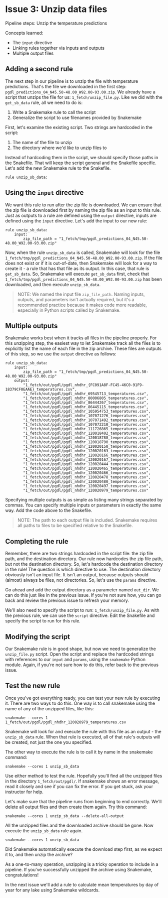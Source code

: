 # Issue 3: Unzip data files

Pipeline steps: Unzip the temperature predictions

Concepts learned:
- The `input` directive
- Linking rules together via inputs and outputs
- Multiple output files

## Adding a second rule

The next step in our pipeline is to unzip the file with temperature predictions.
That's the file we downloaded in the first step: `pgdl_predictions_04_N45.50-48.00_W92.00-93.00.zip`.
We already have a script that unzips the file for us: `1_fetch/unzip_file.py`.
Like we did with the `get_sb_data` rule, all we need to do is:
1. Write a Snakemake rule to call the script
2. Generalize the script to use filenames provided by Snakemake

First, let's examine the existing script.
Two strings are hardcoded in the script:
1. The name of the file to unzip
2. The directory where we'd like to unzip files to

Instead of hardcoding them in the script, we should specify those paths in the Snakefile.
That will keep the script general and the Snakefile specific.
Let's add the new Snakemake rule to the Snakefile.
```
rule unzip_sb_data:
```

## Using the `input` directive

We want this rule to run after the zip file is downloaded.
We can ensure that the zip file is downloaded first by naming the zip file as an input to this rule.
Just as outputs to a rule are defined using the `output` directive, inputs are defined using the `input` directive.
Let's add the input to our new rule:
```
rule unzip_sb_data:
    input:
        zip_file_path = "1_fetch/tmp/pgdl_predictions_04_N45.50-48.00_W92.00-93.00.zip"
```

Now, when the rule `unzip_sb_data` is called, Snakemake will look for the file `1_fetch/tmp/pgdl_predictions_04_N45.50-48.00_W92.00-93.00.zip`.
If the file does not exist or if it is out-of-date, then Snakemake will look for a way to create it - a rule that has that file as its output.
In this case, that rule is `get_sb_data`.
So, Snakemake will execute `get_sb_data` first, check that `1_fetch/tmp/pgdl_predictions_04_N45.50-48.00_W92.00-93.00.zip` has been downloaded, and then execute `unzip_sb_data`.

> NOTE: We named the input file `zip_file_path`.
> Naming inputs, outputs, and parameters isn't actually required, but it's a recommended practice because it makes code more readable, especially in Python scripts called by Snakemake.

## Multiple outputs

Snakemake works best when it tracks all files in the pipeline properly.
For this unzipping step, the easiest way to let Snakemake track all the files is to explicitly list the name of each file in the zip archive.
These files are outputs of this step, so we use the `output` directive as follows:
```
rule unzip_sb_data:
    input:
        zip_file_path = "1_fetch/tmp/pgdl_predictions_04_N45.50-48.00_W92.00-93.00.zip"
    output:
        "1_fetch/out/pgdl/pgdl_nhdhr_{FC091A8F-FC45-46C0-91F9-18379CF0EAAE}_temperatures.csv",
        "1_fetch/out/pgdl/pgdl_nhdhr_69545713_temperatures.csv",
        "1_fetch/out/pgdl/pgdl_nhdhr_80006805_temperatures.csv",
        "1_fetch/out/pgdl/pgdl_nhdhr_86444267_temperatures.csv",
        "1_fetch/out/pgdl/pgdl_nhdhr_86445115_temperatures.csv",
        "1_fetch/out/pgdl/pgdl_nhdhr_105954753_temperatures.csv",
        "1_fetch/out/pgdl/pgdl_nhdhr_107071276_temperatures.csv",
        "1_fetch/out/pgdl/pgdl_nhdhr_107071492_temperatures.csv",
        "1_fetch/out/pgdl/pgdl_nhdhr_107072210_temperatures.csv",
        "1_fetch/out/pgdl/pgdl_nhdhr_111726865_temperatures.csv",
        "1_fetch/out/pgdl/pgdl_nhdhr_120018402_temperatures.csv",
        "1_fetch/out/pgdl/pgdl_nhdhr_120018788_temperatures.csv",
        "1_fetch/out/pgdl/pgdl_nhdhr_120018790_temperatures.csv",
        "1_fetch/out/pgdl/pgdl_nhdhr_120020150_temperatures.csv",
        "1_fetch/out/pgdl/pgdl_nhdhr_120020163_temperatures.csv",
        "1_fetch/out/pgdl/pgdl_nhdhr_120020166_temperatures.csv",
        "1_fetch/out/pgdl/pgdl_nhdhr_120020167_temperatures.csv",
        "1_fetch/out/pgdl/pgdl_nhdhr_120020444_temperatures.csv",
        "1_fetch/out/pgdl/pgdl_nhdhr_120020465_temperatures.csv",
        "1_fetch/out/pgdl/pgdl_nhdhr_120020466_temperatures.csv",
        "1_fetch/out/pgdl/pgdl_nhdhr_120020478_temperatures.csv",
        "1_fetch/out/pgdl/pgdl_nhdhr_120020480_temperatures.csv",
        "1_fetch/out/pgdl/pgdl_nhdhr_120020497_temperatures.csv",
        "1_fetch/out/pgdl/pgdl_nhdhr_120020979_temperatures.csv"
```
Specifying multiple outputs is as simple as listing many strings separated by commas.
You can specify multiple inputs or parameters in exactly the same way.
Add the code above to the Snakefile.

> NOTE: The path to each output file is included.
> Snakemake requires all paths to files to be specified relative to the Snakefile.


## Completing the rule

Remember, there are two strings hardcoded in the script file: the zip file path, and the destination directory.
Our rule now hardcodes the zip file path, but not the destination directory.
So, let's hardcode the destination directory in the rule!
The question is which directive to use.
The destination directory obviously isn't an input file.
It isn't an output, because outputs should (almost) always be files, not directories.
So, let's use the `params` directive.

Go ahead and add the output directory as a parameter named `out_dir`.
We can do this just like in the previous issue.
If you're not sure how, you can go back and review the previous issue to refresh your memory.

We'll also need to specify the script to run: `1_fetch/unzip_file.py`.
As with the previous rule, we can use the `script` directive.
Edit the Snakefile and specify the script to run for this rule.

## Modifying the script

Our Snakemake rule is in good shape, but now we need to generalize the `unzip_file.py` script.
Open the script and replace the hardcoded strings with references to our `input` and `params`, using the `snakemake` Python module.
Again, if you're not sure how to do this, refer back to the previous issue.

## Test the new rule

Once you've got everything ready, you can test your new rule by executing it.
There are two ways to do this.
One way is to call snakemake using the name of any of the unzipped files, like this:
```
snakemake --cores 1 1_fetch/out/pgdl/pgdl_nhdhr_120020979_temperatures.csv
```
Snakemake will look for and execute the rule with this file as an output - the `unzip_sb_data` rule.
When that rule is executed, all of that rule's outputs will be created, not just the one you specified.

The other way to execute the rule is to call it by name in the snakemake command:
```
snakemake --cores 1 unzip_sb_data
```
Use either method to test the rule.
Hopefully you'll find all the unzipped files in the directory `1_fetch/out/pgdl/`.
If snakemake shows an error message, read it closely and see if you can fix the error.
If you get stuck, ask your instructor for help.

Let's make sure that the pipeline runs from beginning to end correctly.
We'll delete all output files and then create them again.
Try this command:
```
snakemake --cores 1 unzip_sb_data --delete-all-output
```
All the unzipped files and the downloaded archive should be gone.
Now execute the `unzip_sb_data` rule again.
```
snakemake --cores 1 unzip_sb_data
```
Did Snakemake automatically execute the download step first, as we expect it to, and then unzip the archive?

As a one-to-many operation, unzipping is a tricky operation to include in a pipeline.
If you've successfully unzipped the archive using Snakemake, congratulations!

In the next issue we'll add a rule to calculate mean temperatures by day of year for any lake using Snakemake wildcards.
